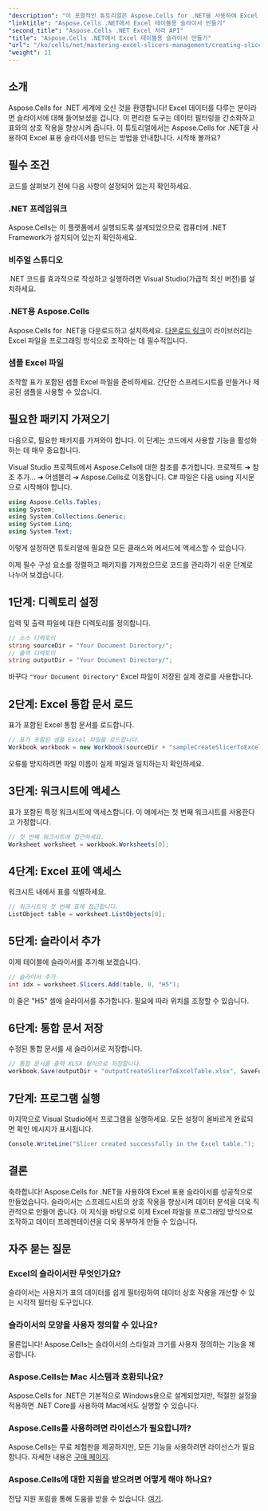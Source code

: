 ```yaml
---
"description": "이 포괄적인 튜토리얼은 Aspose.Cells for .NET을 사용하여 Excel 표용 슬라이서를 만드는 과정을 안내합니다. 환경을 설정하고, Excel 통합 문서를 로드하고, 대화형 슬라이서를 추가하여 데이터 분석 기능을 향상시키는 방법을 알아보세요."
"linktitle": "Aspose.Cells .NET에서 Excel 테이블용 슬라이서 만들기"
"second_title": "Aspose.Cells .NET Excel 처리 API"
"title": "Aspose.Cells .NET에서 Excel 테이블용 슬라이서 만들기"
"url": "/ko/cells/net/mastering-excel-slicers-management/creating-slicer-for-excel-table/"
"weight": 11
---
```


## 소개

Aspose.Cells for .NET 세계에 오신 것을 환영합니다! Excel 데이터를 다루는 분이라면 슬라이서에 대해 들어보셨을 겁니다. 이 편리한 도구는 데이터 필터링을 간소화하고 표와의 상호 작용을 향상시켜 줍니다. 이 튜토리얼에서는 Aspose.Cells for .NET을 사용하여 Excel 표용 슬라이서를 만드는 방법을 안내합니다. 시작해 볼까요?

## 필수 조건

코드를 살펴보기 전에 다음 사항이 설정되어 있는지 확인하세요.

### .NET 프레임워크
Aspose.Cells는 이 플랫폼에서 실행되도록 설계되었으므로 컴퓨터에 .NET Framework가 설치되어 있는지 확인하세요.

### 비주얼 스튜디오
.NET 코드를 효과적으로 작성하고 실행하려면 Visual Studio(가급적 최신 버전)를 설치하세요.

### .NET용 Aspose.Cells
Aspose.Cells for .NET을 다운로드하고 설치하세요. [다운로드 링크](https://releases.aspose.com/cells/net/)이 라이브러리는 Excel 파일을 프로그래밍 방식으로 조작하는 데 필수적입니다.

### 샘플 Excel 파일
조작할 표가 포함된 샘플 Excel 파일을 준비하세요. 간단한 스프레드시트를 만들거나 제공된 샘플을 사용할 수 있습니다.

## 필요한 패키지 가져오기

다음으로, 필요한 패키지를 가져와야 합니다. 이 단계는 코드에서 사용할 기능을 활성화하는 데 매우 중요합니다.

Visual Studio 프로젝트에서 Aspose.Cells에 대한 참조를 추가합니다. 프로젝트 ➔ 참조 추가... ➔ 어셈블리 ➔ Aspose.Cells로 이동합니다. C# 파일은 다음 using 지시문으로 시작해야 합니다.

```csharp
using Aspose.Cells.Tables;
using System;
using System.Collections.Generic;
using System.Linq;
using System.Text;
```

이렇게 설정하면 튜토리얼에 필요한 모든 클래스와 메서드에 액세스할 수 있습니다.

이제 필수 구성 요소를 정렬하고 패키지를 가져왔으므로 코드를 관리하기 쉬운 단계로 나누어 보겠습니다.

## 1단계: 디렉토리 설정

입력 및 출력 파일에 대한 디렉토리를 정의합니다.

```csharp
// 소스 디렉토리
string sourceDir = "Your Document Directory/";
// 출력 디렉토리
string outputDir = "Your Document Directory/";
```

바꾸다 `"Your Document Directory"` Excel 파일이 저장된 실제 경로를 사용합니다.

## 2단계: Excel 통합 문서 로드

표가 포함된 Excel 통합 문서를 로드합니다.

```csharp
// 표가 포함된 샘플 Excel 파일을 로드합니다.
Workbook workbook = new Workbook(sourceDir + "sampleCreateSlicerToExcelTable.xlsx");
```

오류를 방지하려면 파일 이름이 실제 파일과 일치하는지 확인하세요.

## 3단계: 워크시트에 액세스

표가 포함된 특정 워크시트에 액세스합니다. 이 예에서는 첫 번째 워크시트를 사용한다고 가정합니다.

```csharp
// 첫 번째 워크시트에 접근하세요.
Worksheet worksheet = workbook.Worksheets[0];
```

## 4단계: Excel 표에 액세스

워크시트 내에서 표를 식별하세요.

```csharp
// 워크시트의 첫 번째 표에 접근합니다.
ListObject table = worksheet.ListObjects[0];
```

## 5단계: 슬라이서 추가

이제 테이블에 슬라이서를 추가해 보겠습니다.

```csharp
// 슬라이서 추가
int idx = worksheet.Slicers.Add(table, 0, "H5");
```

이 줄은 "H5" 셀에 슬라이서를 추가합니다. 필요에 따라 위치를 조정할 수 있습니다.

## 6단계: 통합 문서 저장

수정된 통합 문서를 새 슬라이서로 저장합니다.

```csharp
// 통합 문서를 출력 XLSX 형식으로 저장합니다.
workbook.Save(outputDir + "outputCreateSlicerToExcelTable.xlsx", SaveFormat.Xlsx);
```

## 7단계: 프로그램 실행

마지막으로 Visual Studio에서 프로그램을 실행하세요. 모든 설정이 올바르게 완료되면 확인 메시지가 표시됩니다.

```csharp
Console.WriteLine("Slicer created successfully in the Excel table.");
```

## 결론

축하합니다! Aspose.Cells for .NET을 사용하여 Excel 표용 슬라이서를 성공적으로 만들었습니다. 슬라이서는 스프레드시트의 상호 작용을 향상시켜 데이터 분석을 더욱 직관적으로 만들어 줍니다. 이 지식을 바탕으로 이제 Excel 파일을 프로그래밍 방식으로 조작하고 데이터 프레젠테이션을 더욱 풍부하게 만들 수 있습니다.

## 자주 묻는 질문

### Excel의 슬라이서란 무엇인가요?
슬라이서는 사용자가 표의 데이터를 쉽게 필터링하여 데이터 상호 작용을 개선할 수 있는 시각적 필터링 도구입니다.

### 슬라이서의 모양을 사용자 정의할 수 있나요?
물론입니다! Aspose.Cells는 슬라이서의 스타일과 크기를 사용자 정의하는 기능을 제공합니다.

### Aspose.Cells는 Mac 시스템과 호환되나요?
Aspose.Cells for .NET은 기본적으로 Windows용으로 설계되었지만, 적절한 설정을 적용하면 .NET Core를 사용하여 Mac에서도 실행할 수 있습니다.

### Aspose.Cells를 사용하려면 라이선스가 필요합니까?
Aspose.Cells는 무료 체험판을 제공하지만, 모든 기능을 사용하려면 라이선스가 필요합니다. 자세한 내용은 [구매 페이지](https://purchase.aspose.com/buy).

### Aspose.Cells에 대한 지원을 받으려면 어떻게 해야 하나요?
전담 지원 포럼을 통해 도움을 받을 수 있습니다. [여기](https://forum.aspose.com/c/cells/9).